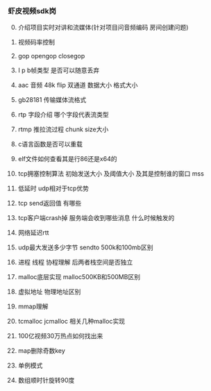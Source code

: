 ### 虾皮视频sdk岗

0. 介绍项目实时对讲和流媒体(针对项目问音频编码 房间创建问题)
1. 视频码率控制
2. gop opengop closegop
3. I p b帧类型 是否可以随意丢弃
4. aac 音频 48k flip 双通道 数据大小 格式大小
5. gb28181 传输媒体流格式
6. rtp 字段介绍 哪个字段代表流类型
7. rtmp 推拉流过程 chunk size大小

8. c语言函数是否可以重载
9. elf文件如何查看其是行86还是x64的

10. tcp拥塞控制算法   初始发送大小 及阈值大小 及其是控制谁的窗口 mss
11. 低延时 udp相对于tcp优势 
12. tcp send返回值 有哪些 
13. tcp客户端crash掉 服务端会收到哪些消息 什么时候触发的
14. 网络延迟rtt
15. udp最大发送多少字节 sendto 500k和100mb区别

16. 进程 线程 协程理解 后两者栈空间是否独立

17. malloc底层实现   malloc500KB和500MB区别
18. 虚拟地址 物理地址区别
19. mmap理解
20. tcmalloc jcmalloc 相关几种malloc实现
21. 100亿视频30万热点如何找出来

22. map删除奇数key
23. 单例模式
24. 数组顺时针旋转90度

